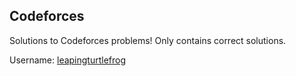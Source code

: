 ## Codeforces
Solutions to Codeforces problems! Only contains correct solutions.

Username: [leapingturtlefrog](https://codeforces.com/profile/leapingturtlefrog)

